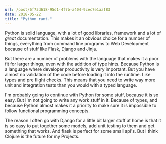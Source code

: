 ```yaml
---
url: /post/6f73d618-95d1-4f7b-a404-9cec7e1aaf83
date: 2018-05-22
title: "Python rant."
---
```


Python is solid language, with a lot of good libraries, framework and a lot of *great* documentation. This makes it an obvious choice for a number of things, everything from command line programs to Web Development because of stuff like Flask, Django and Jinja.

But there are a number of problems with the language that makes it a poor fit for larger things, even with the addition of type hints. Because Python is a language where developer productivity is very important. But you have almost no validation of the code before loading it into the runtime. Like types and pre flight checks. This means that you need to write way more unit and integration tests than you would with a typed language. 

I'm probably going to continue with Python for some stuff, because it is so easy. But I'm not going to write any work stuff in it. Because of types, and because Python almost makes it a priority to make sure it is impossible to follow functional programming concepts. 

The reason I often go with Django for a little bit larger stuff at home is that it is so easy to put together some models, add unit testing to them and get something that works. And flask is perfect for some small api's. But I think Clojure is the future for my Projects. 